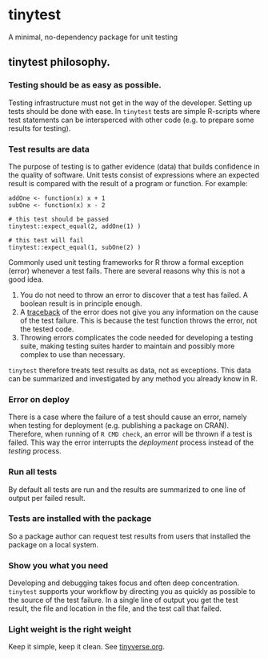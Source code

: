 # tinytest
A minimal, no-dependency package for unit testing


## tinytest philosophy.

### Testing should be as easy as possible. 

Testing infrastructure must not get in the way of the developer. Setting up
tests should be done with ease. In `tinytest` tests are simple R-scripts
where test statements can be intersperced with other code (e.g. to prepare
some results for testing).



### Test results are data


The purpose of testing is to  gather evidence (data) that builds confidence in
the quality of software. Unit tests consist of expressions where an expected
result is compared with the result of a program or function. For example:

```{r}
addOne <- function(x) x + 1
subOne <- function(x) x - 2

# this test should be passed
tinytest::expect_equal(2, addOne(1) )

# this test will fail
tinytest::expect_equal(1, subOne(2) ) 
```

Commonly used unit testing frameworks for R throw a formal exception (error)
whenever a test fails.  There are several reasons why this is not a good idea.

1. You do not need to throw an error to discover that a test has failed. A boolean
result is in principle enough.
2. A [traceback](https://www.rdocumentation.org/packages/base/versions/3.5.2/topics/traceback)
of the error does not give you any information on the cause of the test
failure. This is because the test function throws the error, not the tested
code.
3. Throwing errors complicates the code needed for developing a testing suite,
making testing suites harder to maintain and possibly more complex to use than
necessary.

`tinytest` therefore treats test results as data, not as exceptions. This data
can be summarized and investigated by any method you already know in R.

### Error on deploy

There is a case where the failure of a test should cause an error, namely when
testing for deployment (e.g. publishing a package on CRAN). Therefore, when
running of `R CMD check`, an error will be thrown if a test is failed. This way
the error interrupts the _deployment_ process instead of the _testing_ process.


### Run all tests

By default all tests are run and the results are summarized to one line of
output per failed result.

### Tests are installed with the package

So a package author can request test results from users that installed the package on a local system.


### Show you what you need

Developing and debugging takes focus and often deep concentration. `tinytest`
supports your workflow by directing you as quickly as possible
to the source of the test failure. In a single line of output you get the
test result, the file and location in the file, and the test call that failed.


### Light weight is the right weight

Keep it simple, keep it clean. See  [tinyverse.org](http://www.tinyverse.org).


















